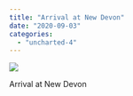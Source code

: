 ```yaml
---
title: "Arrival at New Devon"
date: "2020-09-03"
categories: 
  - "uncharted-4"
---
```


[![](images/Uncharted™-4_-A-Thiefs-End_20200201203956.jpg)](http://davidpeach.co.uk/wp-content/uploads/2020/09/Uncharted™-4_-A-Thiefs-End_20200201203956.jpg)

Arrival at New Devon

